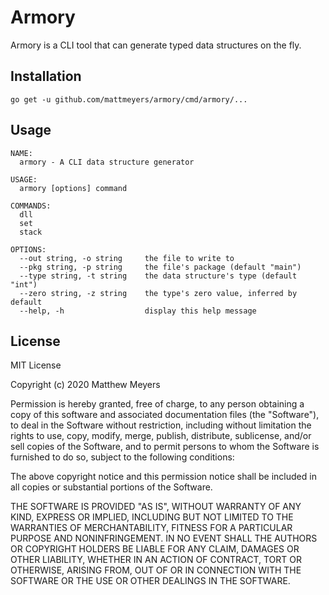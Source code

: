 # Armory

Armory is a CLI tool that can generate typed data structures on the fly.

## Installation

```
go get -u github.com/mattmeyers/armory/cmd/armory/...
```

## Usage

```
NAME:
  armory - A CLI data structure generator

USAGE:
  armory [options] command

COMMANDS:
  dll
  set
  stack

OPTIONS:
  --out string, -o string     the file to write to
  --pkg string, -p string     the file's package (default "main")
  --type string, -t string    the data structure's type (default "int")
  --zero string, -z string    the type's zero value, inferred by default
  --help, -h                  display this help message
```

## License

MIT License

Copyright (c) 2020 Matthew Meyers

Permission is hereby granted, free of charge, to any person obtaining a copy
of this software and associated documentation files (the "Software"), to deal
in the Software without restriction, including without limitation the rights
to use, copy, modify, merge, publish, distribute, sublicense, and/or sell
copies of the Software, and to permit persons to whom the Software is
furnished to do so, subject to the following conditions:

The above copyright notice and this permission notice shall be included in all
copies or substantial portions of the Software.

THE SOFTWARE IS PROVIDED "AS IS", WITHOUT WARRANTY OF ANY KIND, EXPRESS OR
IMPLIED, INCLUDING BUT NOT LIMITED TO THE WARRANTIES OF MERCHANTABILITY,
FITNESS FOR A PARTICULAR PURPOSE AND NONINFRINGEMENT. IN NO EVENT SHALL THE
AUTHORS OR COPYRIGHT HOLDERS BE LIABLE FOR ANY CLAIM, DAMAGES OR OTHER
LIABILITY, WHETHER IN AN ACTION OF CONTRACT, TORT OR OTHERWISE, ARISING FROM,
OUT OF OR IN CONNECTION WITH THE SOFTWARE OR THE USE OR OTHER DEALINGS IN THE
SOFTWARE.

